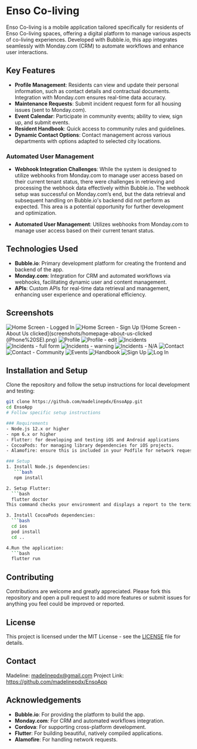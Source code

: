 # Enso Co-living

Enso Co-living is a mobile application tailored specifically for residents of Enso Co-living spaces, offering a digital platform to manage various aspects of co-living experiences. Developed with Bubble.io, this app integrates seamlessly with Monday.com (CRM) to automate workflows and enhance user interactions.

## Key Features

- **Profile Management**: Residents can view and update their personal information, such as contact details and contractual documents. Integration with Monday.com ensures real-time data accuracy.
- **Maintenance Requests**: Submit incident request form for all housing issues (sent to Monday.com).
- **Event Calendar**: Participate in community events; ability to view, sign up, and submit events.
- **Resident Handbook**: Quick access to community rules and guidelines.
- **Dynamic Contact Options**: Contact management across various departments with options adapted to selected city locations.
### Automated User Management
- **Webhook Integration Challenges**: While the system is designed to utilize webhooks from Monday.com to manage user access based on their current tenant status, there were challenges in retrieving and processing the webhook data effectively within Bubble.io. The webhook setup was successful on Monday.com’s end, but the data retrieval and subsequent handling on Bubble.io's backend did not perform as expected. This area is a potential opportunity for further development and optimization.

- **Automated User Management**: Utilizes webhooks from Monday.com to manage user access based on their current tenant status.

## Technologies Used

- **Bubble.io**: Primary development platform for creating the frontend and backend of the app.
- **Monday.com**: Integration for CRM and automated workflows via webhooks, facilitating dynamic user and content management.
- **APIs**: Custom APIs for real-time data retrieval and management, enhancing user experience and operational efficiency.

## Screenshots
![Home Screen - Logged In](screenshots/homepage-logged-in(iPhone%20SE).png)
![Home Screen - Sign Up](screenshots/homepage-not-logged-in(iphone%20SE).png)
![Home Screen - About Us clicked](screenshots/homepage-about-us-clicked (iPhone%20SE).png)
![Profile](screenshots/profile(iPhone%20XR).png)
![Profile - edit](screenshots/profile-edit(iPhone%20SE).png)
![Incidents](screenshots/incidents(iPhone%20XR).png)
![Incidents - full form](screenshots/incident3%20(iPhon%20SE).png)
![Incidents - warning](screenshots/incident4(iPhone%20SE).png)
![Incidents - N/A](screenshots/incident2(iPhone%20SE).png)
![Contact](screenshots/contact(iPhone%2014).png)
![Contact - Community](screenshots/contact-community(iPhone%20XR).png)
![Events](screenshots/events%20(iPhone%20XR).png)
![Handbook](screenshots/handbook%20(iPhone%20XR).png)
![Sign Up](screenshots/sign-up(iPhone%20SE).png)
![Log In](screenshots/Login(iPhone%20SE).png)

## Installation and Setup

Clone the repository and follow the setup instructions for local development and testing:

```bash
git clone https://github.com/madelinepdx/EnsoApp.git
cd EnsoApp
# Follow specific setup instructions

### Requirements
- Node.js 12.x or higher
- npm 6.x or higher
- Flutter: for developing and testing iOS and Android applications
- CocoaPods: for managing library dependencies for iOS projects.
- Alamofire: ensure this is included in your Podfile for network requests.

### Setup
1. Install Node.js dependencies:
   ```bash
   npm install

2. Setup Flutter:
  ```bash
  flutter doctor
This command checks your environment and displays a report to the terminal window. The Dart SDK is bundled with Flutter; it is not necessary to install Dart separately. Make sure your environment is set up according to the output from flutter doctor.

3. Install CocoaPods dependencies:
  ```bash
  cd ios
  pod install
  cd ..

4.Run the application:
  ```bash
  flutter run
   ```

## Contributing
Contributions are welcome and greatly appreciated. Please fork this repository and open a pull request to add more features or submit issues for anything you feel could be improved or reported.

## License
This project is licensed under the MIT License - see the [LICENSE](LICENSE) file for details.
## Contact
Madeline: madelinepdx@gmail.com
Project Link: https://github.com/madelinepdx/EnsoApp

## Acknowledgements
- **Bubble.io**: For providing the platform to build the app.
- **Monday.com**: For CRM and automated workflows integration.
- **Cordova**: For supporting cross-platform development.
- **Flutter**: For building beautiful, natively compiled applications.
- **Alamofire**: For handling network requests.
